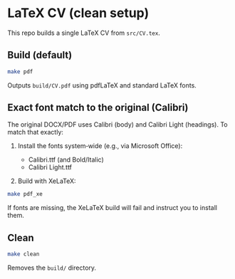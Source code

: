 # LaTeX CV (clean setup)

This repo builds a single LaTeX CV from `src/CV.tex`.

## Build (default)

```sh
make pdf
```

Outputs `build/CV.pdf` using pdfLaTeX and standard LaTeX fonts.

## Exact font match to the original (Calibri)

The original DOCX/PDF uses Calibri (body) and Calibri Light (headings).
To match that exactly:

1) Install the fonts system‑wide (e.g., via Microsoft Office):
   - Calibri.ttf (and Bold/Italic)
   - Calibri Light.ttf

2) Build with XeLaTeX:

```sh
make pdf_xe
```

If fonts are missing, the XeLaTeX build will fail and instruct you to install them.

## Clean

```sh
make clean
```

Removes the `build/` directory.
